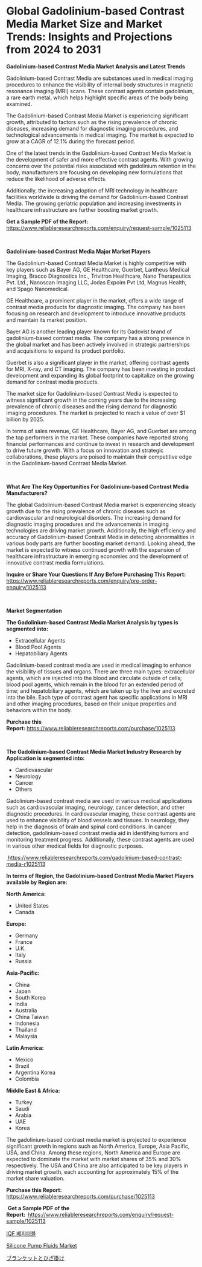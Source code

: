 <p><h1>Global Gadolinium-based Contrast Media Market Size and Market Trends: Insights and Projections from 2024 to 2031</h1></p><p><strong>Gadolinium-based Contrast Media Market Analysis and Latest Trends</strong></p>
<p><p>Gadolinium-based Contrast Media are substances used in medical imaging procedures to enhance the visibility of internal body structures in magnetic resonance imaging (MRI) scans. These contrast agents contain gadolinium, a rare earth metal, which helps highlight specific areas of the body being examined.</p><p>The Gadolinium-based Contrast Media Market is experiencing significant growth, attributed to factors such as the rising prevalence of chronic diseases, increasing demand for diagnostic imaging procedures, and technological advancements in medical imaging. The market is expected to grow at a CAGR of 12.1% during the forecast period.</p><p>One of the latest trends in the Gadolinium-based Contrast Media Market is the development of safer and more effective contrast agents. With growing concerns over the potential risks associated with gadolinium retention in the body, manufacturers are focusing on developing new formulations that reduce the likelihood of adverse effects.</p><p>Additionally, the increasing adoption of MRI technology in healthcare facilities worldwide is driving the demand for Gadolinium-based Contrast Media. The growing geriatric population and increasing investments in healthcare infrastructure are further boosting market growth.</p></p>
<p><strong>Get a Sample PDF of the Report:&nbsp;</strong> <a href="https://www.reliableresearchreports.com/enquiry/request-sample/1025113">https://www.reliableresearchreports.com/enquiry/request-sample/1025113</a></p>
<p>&nbsp;</p>
<p><strong>Gadolinium-based Contrast Media Major Market Players</strong></p>
<p><p>The Gadolinium-based Contrast Media Market is highly competitive with key players such as Bayer AG, GE Healthcare, Guerbet, Lantheus Medical Imaging, Bracco Diagnostics Inc., Trivitron Healthcare, Nano Therapeutics Pvt. Ltd., Nanoscan Imaging LLC, Jodas Expoim Pvt Ltd, Magnus Health, and Spago Nanomedical.</p><p>GE Healthcare, a prominent player in the market, offers a wide range of contrast media products for diagnostic imaging. The company has been focusing on research and development to introduce innovative products and maintain its market position.</p><p>Bayer AG is another leading player known for its Gadovist brand of gadolinium-based contrast media. The company has a strong presence in the global market and has been actively involved in strategic partnerships and acquisitions to expand its product portfolio.</p><p>Guerbet is also a significant player in the market, offering contrast agents for MRI, X-ray, and CT imaging. The company has been investing in product development and expanding its global footprint to capitalize on the growing demand for contrast media products.</p><p>The market size for Gadolinium-based Contrast Media is expected to witness significant growth in the coming years due to the increasing prevalence of chronic diseases and the rising demand for diagnostic imaging procedures. The market is projected to reach a value of over $1 billion by 2025.</p><p>In terms of sales revenue, GE Healthcare, Bayer AG, and Guerbet are among the top performers in the market. These companies have reported strong financial performances and continue to invest in research and development to drive future growth. With a focus on innovation and strategic collaborations, these players are poised to maintain their competitive edge in the Gadolinium-based Contrast Media Market.</p></p>
<p>&nbsp;</p>
<p><strong>What Are The Key Opportunities For Gadolinium-based Contrast Media Manufacturers?</strong></p>
<p><p>The global Gadolinium-based Contrast Media market is experiencing steady growth due to the rising prevalence of chronic diseases such as cardiovascular and neurological disorders. The increasing demand for diagnostic imaging procedures and the advancements in imaging technologies are driving market growth. Additionally, the high efficiency and accuracy of Gadolinium-based Contrast Media in detecting abnormalities in various body parts are further boosting market demand. Looking ahead, the market is expected to witness continued growth with the expansion of healthcare infrastructure in emerging economies and the development of innovative contrast media formulations.</p></p>
<p><strong>Inquire or Share Your Questions If Any Before Purchasing This Report:</strong> <a href="https://www.reliableresearchreports.com/enquiry/pre-order-enquiry/1025113">https://www.reliableresearchreports.com/enquiry/pre-order-enquiry/1025113</a></p>
<p>&nbsp;</p>
<p><strong>Market Segmentation</strong></p>
<p><strong>The Gadolinium-based Contrast Media Market Analysis by types is segmented into:</strong></p>
<p><ul><li>Extracellular Agents</li><li>Blood Pool Agents</li><li>Hepatobiliary Agents</li></ul></p>
<p><p>Gadolinium-based contrast media are used in medical imaging to enhance the visibility of tissues and organs. There are three main types: extracellular agents, which are injected into the blood and circulate outside of cells; blood pool agents, which remain in the blood for an extended period of time; and hepatobiliary agents, which are taken up by the liver and excreted into the bile. Each type of contrast agent has specific applications in MRI and other imaging procedures, based on their unique properties and behaviors within the body.</p></p>
<p><strong>Purchase this Report:&nbsp;</strong><a href="https://www.reliableresearchreports.com/purchase/1025113">https://www.reliableresearchreports.com/purchase/1025113</a></p>
<p>&nbsp;</p>
<p><strong>The Gadolinium-based Contrast Media Market Industry Research by Application is segmented into:</strong></p>
<p><ul><li>Cardiovascular</li><li>Neurology</li><li>Cancer</li><li>Others</li></ul></p>
<p><p>Gadolinium-based contrast media are used in various medical applications such as cardiovascular imaging, neurology, cancer detection, and other diagnostic procedures. In cardiovascular imaging, these contrast agents are used to enhance visibility of blood vessels and tissues. In neurology, they help in the diagnosis of brain and spinal cord conditions. In cancer detection, gadolinium-based contrast media aid in identifying tumors and monitoring treatment progress. Additionally, these contrast agents are used in various other medical fields for diagnostic purposes.</p></p>
<p><a href="https://www.reliableresearchreports.com/gadolinium-based-contrast-media-r1025113">&nbsp;https://www.reliableresearchreports.com/gadolinium-based-contrast-media-r1025113</a></p>
<p><strong>In terms of Region, the Gadolinium-based Contrast Media Market Players available by Region are:</strong></p>
<p>
    <p> <strong> North America: </strong>
        <ul>
            <li>United States</li>
            <li>Canada</li>
        </ul>
        </p> 
    <p> <strong> Europe: </strong>
        <ul>
            <li>Germany</li>
            <li>France</li>
            <li>U.K.</li>
            <li>Italy</li>
            <li>Russia</li>
        </ul>
        </p> 
    <p> <strong> Asia-Pacific: </strong>
        <ul>
            <li>China</li>
            <li>Japan</li>
            <li>South Korea</li>
            <li>India</li>
            <li>Australia</li>
            <li>China Taiwan</li>
            <li>Indonesia</li>
            <li>Thailand</li>
            <li>Malaysia</li>
        </ul>
        </p> 
    <p> <strong> Latin America: </strong>
        <ul>
            <li>Mexico</li>
            <li>Brazil</li>
            <li>Argentina Korea</li>
            <li>Colombia</li>
        </ul>
        </p> 
    <p> <strong> Middle East & Africa: </strong>
        <ul>
            <li>Turkey</li>
            <li>Saudi</li>
            <li>Arabia</li>
            <li>UAE</li>
            <li>Korea</li>
        </ul>
    </p>
    </p>
<p><p>The gadolinium-based contrast media market is projected to experience significant growth in regions such as North America, Europe, Asia Pacific, USA, and China. Among these regions, North America and Europe are expected to dominate the market with market shares of 35% and 30% respectively. The USA and China are also anticipated to be key players in driving market growth, each accounting for approximately 15% of the market share valuation.</p></p>
<p><strong>Purchase this Report: </strong><a href="https://www.reliableresearchreports.com/purchase/1025113">https://www.reliableresearchreports.com/purchase/1025113</a></p>
<p>&nbsp;<strong>Get a Sample PDF of the Report:&nbsp;&nbsp;</strong><a href="https://www.reliableresearchreports.com/enquiry/request-sample/1025113">https://www.reliableresearchreports.com/enquiry/request-sample/1025113</a></p>
<p><strong></strong></p>
<p><p><a href="https://medium.com/@fly879567/2024-2031%EB%85%84-%EA%B8%B0%EA%B0%84%EC%9D%84-%EB%8C%80%EC%83%81%EC%9C%BC%EB%A1%9C-%EC%98%88%EC%83%81%EB%90%9C-iqf-%EC%B1%84%EC%86%8C-%EC%8B%9C%EC%9E%A5-%EB%8F%99%ED%96%A5-%EB%B0%8F-%EC%8B%9C%EC%9E%A5-%EB%B6%84%EC%84%9D%EC%9E%85%EB%8B%88%EB%8B%A4-7fb9b83f7e7c">IQF 베지터블</a></p><p><a href="https://issuu.com/reportprime-2/docs/silicone-pump-fluids-market-size-2030.pptx">Silicone Pump Fluids Market</a></p><p><a href="https://medium.com/@queenlitle19361/%E3%83%96%E3%83%A9%E3%83%B3%E3%82%B1%E3%83%83%E3%83%88%E3%81%A8%E3%82%B9%E3%83%AD%E3%83%BC%E5%B8%82%E5%A0%B4%E3%81%AE%E3%83%AC%E3%83%9D%E3%83%BC%E3%83%88%E3%81%8C-%E3%81%93%E3%81%AE%E5%B8%82%E5%A0%B4%E3%81%AE%E6%9C%80%E6%96%B0%E3%81%AE%E3%83%88%E3%83%AC%E3%83%B3%E3%83%89%E3%81%A8%E6%88%90%E9%95%B7%E3%81%AE%E6%A9%9F%E4%BC%9A%E3%82%92%E6%98%8E%E3%82%89%E3%81%8B%E3%81%AB%E3%81%97%E3%81%A6%E3%81%84%E3%81%BE%E3%81%99-98e3d568f0a2">ブランケットとひざ掛け</a></p></p>
